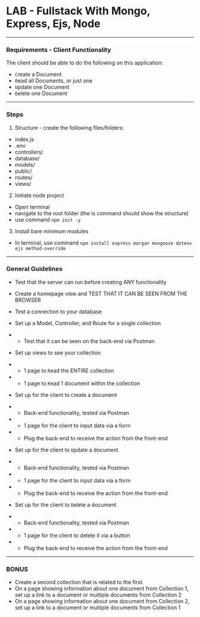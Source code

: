 # LAB - Fullstack With Mongo, Express, Ejs, Node

---

### Requirements - Client Functionality

The client should be able to do the following on this application:

- `C`reate a Document
- `R`ead all Documents, or just one
- `U`pdate one Document
- `D`elete one Document

---

### Steps

1. Structure - create the following files/folders:

- index.js
- .env
- controllers/
- database/
- models/
- public/
- routes/
- views/

2. Initiate node project

- Open terminal
- navigate to the root folder (the ls command should show the structure)
- use command `npm init -y`

3. Install bare minimum modules

- In terminal, use command `npm install express morgan mongoose dotenv ejs method-override`

---

### General Guidelines

- Test that the server can run before creating ANY functionality
- Create a homepage view and TEST THAT IT CAN BE SEEN FROM THE BROWSER
- Test a connection to your database

- Set up a Model, Controller, and Route for a single collection
- - Test that it can be seen on the back-end via Postman

- Set up views to see your collection
- - 1 page to `R`ead the ENTIRE collection
- - 1 page to `R`ead 1 document within the collection

- Set up for the client to `C`reate a document
- - Back-end functionality, tested via Postman
- - 1 page for the client to input data via a form
- - Plug the back-end to receive the action from the front-end

- Set up for the client to `U`pdate a document
- - Back-end functionality, tested via Postman
- - 1 page for the client to input data via a form
- - Plug the back-end to receive the action from the front-end

- Set up for the client to `D`elete a document
- - Back-end functionality, tested via Postman
- - 1 page for the client to delete it via a button
- - Plug the back-end to receive the action from the front-end

--- 

### BONUS

- Create a second collection that is related to the first.
- On a page showing information about one document from Collection 1, set up a link to a document or multiple documents from Collection 2
- On a page showing information about one document from Collection 2, set up a link to a document or multiple documents from Collection 1

